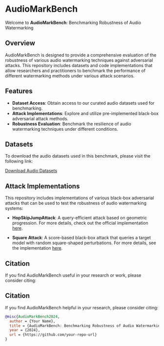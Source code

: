 # AudioMarkBench

Welcome to **AudioMarkBench**: Benchmarking Robustness of Audio Watermarking

## Overview

AudioMarkBench is designed to provide a comprehensive evaluation of the robustness of various audio watermarking techniques against adversarial attacks. This repository includes datasets and code implementations that allow researchers and practitioners to benchmark the performance of different watermarking methods under various attack scenarios.

## Features

- **Dataset Access**: Obtain access to our curated audio datasets used for benchmarking.
- **Attack Implementations**: Explore and utilize pre-implemented black-box adversarial attack methods.
- **Robustness Evaluation**: Benchmark the resilience of audio watermarking techniques under different conditions.

## Datasets

To download the audio datasets used in this benchmark, please visit the following link:

[Download Audio Datasets](https://drive.google.com/drive/folders/1037mBf4LoGq0CDxe6hYx5fNNv56AY_9e?usp=sharing)

## Attack Implementations

This repository includes implementations of various black-box adversarial attacks that can be used to test the robustness of audio watermarking systems:

- **HopSkipJumpAttack**: A query-efficient attack based on geometric progression. For more details, check out the official implementation [here](https://github.com/Trusted-AI/adversarial-robustness-toolbox/blob/main/art/attacks/evasion/hop_skip_jump.py).

- **Square Attack**: A score-based black-box attack that queries a target model with random square-shaped perturbations. For more details, see the implementation [here](https://github.com/max-andr/square-attack/blob/master/attack.py).

## Citation

If you find AudioMarkBench useful in your research or work, please consider citing:
## Citation

If you find AudioMarkBench helpful in your research, please consider citing:

```bibtex
@misc{AudioMarkBench2024,
  author = {Your Name},
  title = {AudioMarkBench: Benchmarking Robustness of Audio Watermarking},
  year = {2024},
  url = {https://github.com/your-repo-url}
}
